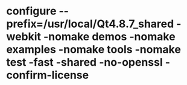 # configure --prefix=/usr/local/Qt4.8.7_shared -webkit -nomake demos -nomake examples -nomake tools -nomake test -fast -shared -no-openssl -confirm-license
